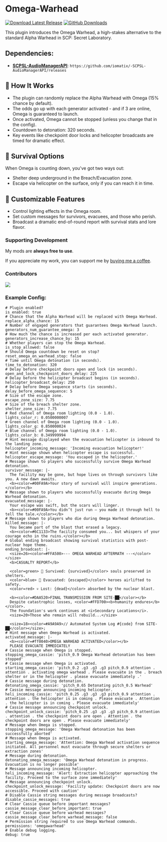 # Omega-Warhead

[![Download Latest Release](https://img.shields.io/badge/Download-Latest%20Release-blue?style=for-the-badge)](https://github.com/iomatix/-SCPSL-OmegaWarhead/releases/latest)
[![GitHub Downloads](https://img.shields.io/github/downloads/iomatix/-SCPSL-OmegaWarhead/latest/total?sort=date&style=for-the-badge)](https://github.com/iomatix/-SCPSL-OmegaWarhead/releases/latest)

This plugin introduces the Omega Warhead, a high-stakes alternative to the standard Alpha Warhead in SCP: Secret Laboratory.

## Dependencies:

- **[SCPSL-AudioManagerAPI](https://github.com/iomatix/-SCPSL-AudioManagerAPI/tree/main/AudioManagerAPI)**: `https://github.com/iomatix/-SCPSL-AudioManagerAPI/releases`

## 🔧 How It Works

- The plugin can randomly replace the Alpha Warhead with Omega (15% chance by default).
- The odds go up with each generator activated - and if 3 are online, Omega is guaranteed to launch.
- Once activated, Omega cannot be stopped (unless you change that in the config).
- Countdown to detonation: 320 seconds.
- Key events like checkpoint door locks and helicopter broadcasts are timed for dramatic effect.

## 🚨 Survival Options

When Omega is counting down, you've got two ways out:
- Shelter deep underground in the Breach/Evacuation zone.
- Escape via helicopter on the surface, only if you can reach it in time.

## 🧠 Customizable Features
- Control lighting effects in the Omega room.
- Set custom messages for survivors, evacuees, and those who perish.
- Broadcast a dramatic end-of-round report with survival stats and lore flavor.

### Supporting Development

My mods are **always free to use**.

If you appreciate my work, you can support me by [buying me a coffee](https://buymeacoffee.com/iomatix).

### Contributors

<a href="https://github.com/iomatix/-SCPSL-OmegaWarhead/graphs/contributors">
  <img src="https://contrib.rocks/image?repo=iomatix/-SCPSL-BetterOmegaWarhead" />
</a>

### Example Config:
```
# Plugin enabled?
is_enabled: true
# Chance that the Alpha Warhead will be replaced with Omega Warhead.
replace_alpha_chance: 15
# Number of engaged generators that guarantees Omega Warhead launch.
generators_num_guarantee_omega: 3
# How much the chance is increased per each activated generator.
generators_increase_chance_by: 15
# Whether players can stop the Omega Warhead.
is_stop_allowed: false
# Should Omega countdown be reset on stop?
reset_omega_on_warhead_stop: false
# Time until Omega detonation (in seconds).
time_to_detonation: 320
# Delay before checkpoint doors open and lock (in seconds).
open_and_lock_checkpoint_doors_delay: 225
# Delay before the helicopter broadcast begins (in seconds).
helicopter_broadcast_delay: 250
# Delay before Omega sequence starts (in seconds).
delay_before_omega_sequence: 5
# Size of the escape zone.
escape_zone_size: 7.75
# Size of the breach shelter zone.
shelter_zone_size: 7.75
# Red channel of Omega room lighting (0.0 - 1.0).
lights_color_r: 0.0500000007
# Green channel of Omega room lighting (0.0 - 1.0).
lights_color_g: 0.850000024
# Blue channel of Omega room lighting (0.0 - 1.0).
lights_color_b: 0.349999994
# Hint message displayed when the evacuation helicopter is inbound to the landing zone.
helicopter_incoming_message: 'Incoming evacuation helicopter!'
# Hint message shown when helicopter escape is successful.
helicopter_escape_message: 'You escaped in the helicopter.'
# Message shown to players who successfully survive Omega Warhead detonation.
survivor_message: |-
  The facility may be gone, but hope lives on through survivors like you. A new dawn awaits.
  <b><color=#00FA9A>Your story of survival will inspire generations.</color></b>
# Message shown to players who successfully evacuate during Omega Warhead detonation.
evacuated_message: |-
  Your escape was swift, but the scars will linger.
  <b><color=#00FA9A>You didn’t just run — you made it through hell to tell the tale.</color></b>
# Message shown to players who die during Omega Warhead detonation.
killed_message: |-
  You became part of the blast that erased a legacy.
  <b><color=#6C1133>The facility consumed you... but whispers of your courage echo in the ruins.</color></b>
# Global ending broadcast showing survival statistics with post-nuclear hope theme.
ending_broadcast: |-
  <size=26><color=#FFA500>--- OMEGA WARHEAD AFTERMATH ---</color></size>
  <b>CASUALTY REPORT</b>

  <color=green> 🌿 Survived: {survived}</color> souls preserved in shelters.
  <color=blue> 🚁 Evacuated: {escaped}</color> heroes airlifted to safety.
  <color=red> 💀 Lost: {dead}</color> absorbed by the nuclear blast.

  <b><color=#DAA520>FINAL TRANSMISSION FROM SITE-██</color></b>
  Despite catastrophic losses, <color=#FFD700><b>humanity endures</b></color>.
  The Foundation's work continues at <i>Secondary Locations</i>.
  <size=20>Those who remain will rebuild...</size>

  <size=18><color=#A9A9A9>// Automated System Log #{code} from SITE-██</color></size>;
# Hint message when Omega Warhead is activated.
activated_message: |-
  <b><color=#ff0040>OMEGA WARHEAD ACTIVATED</color></b>
  PLEASE EVACUATE IMMEDIATELY
# Cassie message when Omega is stopped.
stopping_omega_cassie: 'pitch_0.9 Omega Warhead detonation has been stopped'
# Cassie message when Omega is activated.
starting_omega_cassie: 'pitch_0.2 .g3 .g3 .g3 pitch_0.9 attention . attention . activating omega warhead . Please evacuate in the . breach shelter or in the helicopter . please evacuate immediately .'
# Cassie message during detonation.
detonating_omega_cassie: 'pitch_0.65 Detonating pitch_0.5 Warhead'
# Cassie message announcing incoming helicopter.
heli_incoming_cassie: 'pitch_0.25 .g3 .g3 .g3 pitch_0.9 attention . attention . the helicopter is in coming . Please evacuate . Attention . the helicopter is in coming . Please evacuate immediately'
# Cassie message announcing checkpoint unlock.
checkpoint_unlock_cassie: 'pitch_0.25 .g3 .g3 .g3 pitch_0.9 attention . attention . the checkpoint doors are open . Attention . the checkpoint doors are open . Please evacuate immediately'
# Message when Omega is stopped.
stopping_omega_message: 'Omega Warhead detonation has been successfully aborted'
# Message when Omega is activated.
starting_omega_message: 'Attention: Omega Warhead activation sequence initiated. All personnel must evacuate through secure shelters or extraction zones'
# Message during detonation.
detonating_omega_message: 'Omega Warhead detonation in progress. Evacuation is no longer possible'
# Message announcing incoming helicopter.
heli_incoming_message: 'Alert: Extraction helicopter approaching the facility. Proceed to the surface zone immediately'
# Message announcing checkpoint unlock.
checkpoint_unlock_message: 'Facility update: Checkpoint doors are now accessible. Proceed with caution'
# Disable Cassie string messages during message broadcasts?
disable_cassie_messages: true
# Clear Cassie queue before important messages?
cassie_message_clear_before_important: true
# Clear Cassie queue before warhead messages?
cassie_message_clear_before_warhead_message: false
# Permission string required to use Omega Warhead commands.
permissions: 'omegawarhead'
# Enable debug logging.
debug: true

```






